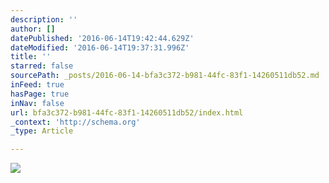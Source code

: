 ```yaml
---
description: ''
author: []
datePublished: '2016-06-14T19:42:44.629Z'
dateModified: '2016-06-14T19:37:31.996Z'
title: ''
starred: false
sourcePath: _posts/2016-06-14-bfa3c372-b981-44fc-83f1-14260511db52.md
inFeed: true
hasPage: true
inNav: false
url: bfa3c372-b981-44fc-83f1-14260511db52/index.html
_context: 'http://schema.org'
_type: Article

---
```

![](https://the-grid-user-content.s3-us-west-2.amazonaws.com/a0c1eda4-975e-4c84-89fe-6cbab414cb6a.jpg)